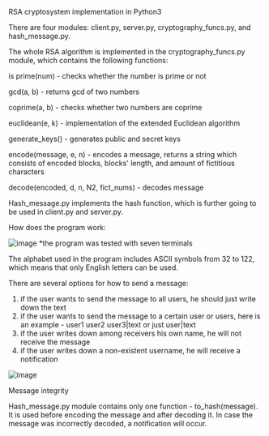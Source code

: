 RSA cryptosystem implementation in Python3


There are four modules: client.py, server.py, cryptography_funcs.py, and hash_message.py.


The whole RSA algorithm is implemented in the cryptography_funcs.py module, which contains the following functions:

is prime(num) - checks whether the number is prime or not

gcd(a, b) - returns gcd of two numbers

coprime(a, b) - checks whether two numbers are coprime

euclidean(e, k) - implementation of the extended Euclidean algorithm

generate_keys() - generates public and secret keys

encode(message, e, n) - encodes a message, returns a string which consists of encoded blocks, blocks' length, and amount of fictitious characters

decode(encoded, d, n, N2, fict_nums) - decodes message


Hash_message.py implements the hash function, which is further going to be used in client.py and server.py.

How does the program work:

![image](https://user-images.githubusercontent.com/91615687/166122066-3ed8a356-5f7b-47c9-9b22-8e17efd06ca5.png)
*the program was tested with seven terminals

The alphabet used in the program includes ASCII symbols from 32 to 122, which means that only English letters can be used.

There are several options for how to send a message:
1) if the user wants to send the message to all users, he should just write down the text
2) if the user wants to send the message to a certain user or users, here is an example - user1 user2 user3|text or just user|text
3) if the user writes down among receivers his own name, he will not receive the message 
4) if the user writes down a non-existent username, he will receive a notification

![image](https://user-images.githubusercontent.com/91615687/166122385-893049ad-a5a9-48c4-b0cb-bf2a001c167d.png)

Message integrity

Hash_message.py module contains only one function - to_hash(message). It is used before encoding the message and after decoding it. In case the message was incorrectly decoded, a notification will occur.

